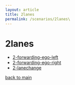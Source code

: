 ```yaml
---
layout: article
title: 2lanes
permalink: /scenarios/2lanes\
---
```


# 2lanes

- [2-forwarding-ego-left](/scenarios/2lanes/2-forwarding-ego-left)
- [2-forwarding-ego-right](/scenarios/2lanes/2-forwarding-ego-right)
- [2-lanechange](/scenarios/2lanes/2-lanechange)

[back to main](/)
